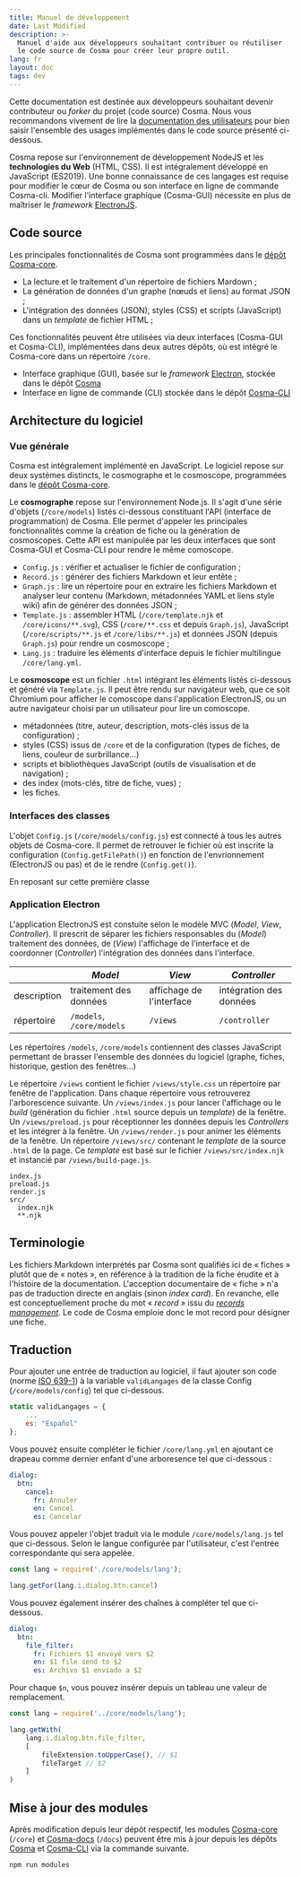 ```yaml
---
title: Manuel de développement
date: Last Modified
description: >-
  Manuel d'aide aux développeurs souhaitant contribuer ou réutiliser
  le code source de Cosma pour créer leur propre outil.
lang: fr
layout: doc
tags: dev
---
```


Cette documentation est destinée aux développeurs souhaitant devenir contributeur ou *forker* du projet (code source) Cosma. Nous vous recommandons vivement de lire la [documentation des utilisateurs](manuel-d-utilisation.html) pour bien saisir l'ensemble des usages implémentés dans le code source présenté ci-dessous.

Cosma repose sur l'environnement de développement NodeJS et les **technologies du Web** (HTML, CSS). Il est intégralement développé en JavaScript (ES2019). Une bonne connaissance de ces langages est requise pour modifier le cœur de Cosma ou son interface en ligne de commande Cosma-cli.
Modifier l'interface graphique (Cosma-GUI) nécessite en plus de maîtriser le *framework* [ElectronJS](https://www.electronjs.org/).

## Code source

Les principales fonctionnalités de Cosma sont programmées dans le [dépôt Cosma-core](https://github.com/graphlab-fr/cosma-core).

- La lecture et le traitement d'un répertoire de fichiers Mardown ;
- La génération de données d'un graphe (nœuds et liens) au format JSON ;
- L'intégration des données (JSON), styles (CSS) et scripts (JavaScript) dans un *template* de fichier HTML ;

Ces fonctionnalités peuvent être utilisées via deux interfaces (Cosma-GUI et Cosma-CLI), implémentées dans deux autres dépôts, où est intégré le Cosma-core dans un répertoire `/core`.

- Interface graphique (GUI), basée sur le *framework* [Electron,](https://www.electronjs.org/) stockée dans le dépôt [Cosma](https://github.com/graphlab-fr/cosma)
- Interface en ligne de commande (CLI) stockée dans le dépôt [Cosma-CLI](https://github.com/graphlab-fr/cosma-cli)

## Architecture du logiciel

### Vue générale

Cosma est intégralement implémenté en JavaScript. Le logiciel repose sur deux systèmes distincts, le cosmographe et le cosmoscope, programmées dans le [dépôt Cosma-core](https://github.com/graphlab-fr/cosma-core).

Le **cosmographe** repose sur l'environnement Node.js. Il s'agit d'une série d'objets (`/core/models`) listés ci-dessous constituant l'API (interface de programmation) de Cosma. Elle permet d'appeler les principales fonctionnalités comme la création de fiche ou la génération de cosmoscopes. Cette API est manipulée par les deux interfaces que sont Cosma-GUI et Cosma-CLI pour rendre le même comoscope.

- `Config.js` : vérifier et actualiser le fichier de configuration ;
- `Record.js` :  générer des fichiers Markdown et leur entête ;
- `Graph.js` : lire un répertoire pour en extraire les fichiers Markdown et analyser leur contenu (Markdown, métadonnées YAML et liens style wiki) afin de générer des données JSON ;
- `Template.js` : assembler HTML (`/core/template.njk` et `/core/icons/**.svg`), CSS (`/core/**.css` et depuis `Graph.js`), JavaScript (`/core/scripts/**.js` et `/core/libs/**.js`) et données JSON (depuis `Graph.js`) pour rendre un cosmoscope ;
- `Lang.js` : traduire les éléments d'interface depuis le fichier multilingue `/core/lang.yml`.

Le **cosmoscope** est un fichier `.html` intégrant les éléments listés ci-dessous et généré via `Template.js`. Il peut être rendu sur navigateur web, que ce soit Chromium pour afficher le comoscope dans l'application ElectronJS, ou un autre navigateur choisi par un utilisateur pour lire un comoscope.

- métadonnées (titre, auteur, description, mots-clés issus de la configuration) ;
- styles (CSS) issus de `/core` et de la configuration (types de fiches, de liens, couleur de surbrillance…)
- scripts et bibliothèques JavaScript (outils de visualisation et de navigation) ;
- des index (mots-clés, titre de fiche, vues) ;
- les fiches.

### Interfaces des classes

L'objet `Config.js` (`/core/models/config.js`) est connecté à tous les autres objets de Cosma-core. Il permet de retrouver le fichier où est inscrite la configuration (`Config.getFilePath()`) en fonction de l'envrionnement (ElectronJS ou pas) et de le rendre (`Config.get()`).

En reposant sur cette première classe

### Application Electron

L'application ElectronJS est constuite selon le modèle MVC (*Model*, *View*, *Controller*). Il prescrit de séparer les fichiers responsables du (*Model*) traitement des données, de (*View*) l'affichage de l'interface et de coordonner (*Controller*) l'intégration des données dans l'interface.

|             | *Model*                   | *View*                   | *Controller*            |
|-------------|---------------------------|--------------------------|-------------------------|
| description | traitement des données    | affichage de l'interface | intégration des données |
| répertoire  | `/models`, `/core/models` | `/views`                 | `/controller`           |

Les répertoires `/models`, `/core/models` contiennent des classes JavaScript permettant de brasser l'ensemble des données du logiciel (graphe, fiches, historique, gestion des fenêtres…)

Le répertoire `/views` contient le fichier `/views/style.css` un répertoire par fenêtre de l'application. Dans chaque répertoire vous retrouverez l'arborescence suivante.
Un `/views/index.js` pour lancer l'affichage ou le *build* (génération du fichier `.html` source depuis un *template*) de la fenêtre.
Un `/views/preload.js` pour réceptionner les données depuis les *Controllers* et les intégrer à la fenêtre.
Un `/views/render.js` pour animer les éléments de la fenêtre.
Un répertoire `/views/src/` contenant le *template* de la source `.html` de la page. Ce *template* est basé sur le fichier `/views/src/index.njk` et instancié par `/views/build-page.js`.

```
index.js
preload.js
render.js
src/
  index.njk
  **.njk
```

## Terminologie

Les fichiers Markdown interprétés par Cosma sont qualifiés ici de « fiches » plutôt que de « notes », en référence à la tradition de la fiche érudite et à l'histoire de la documentation. L'acception documentaire de « fiche » n'a pas de traduction directe en anglais (sinon *index card*). En revanche, elle est conceptuellement proche du mot « *record* » issu du [*records management*](https://fr.wikipedia.org/wiki/Records_management). Le code de Cosma emploie donc le mot record pour désigner une fiche.

## Traduction

Pour ajouter une entrée de traduction au logiciel, il faut ajouter son code (norme [ISO 639-1](https://fr.wikipedia.org/wiki/Liste_des_codes_ISO_639-1)) à la variable `validLangages` de la classe Config (`/core/models/config`) tel que ci-dessous.

```js
static validLangages = {
	...
	es: "Español"
};
```

Vous pouvez ensuite compléter le fichier `/core/lang.yml` en ajoutant ce drapeau comme dernier enfant d'une arboresence tel que ci-dessous :

```yaml
dialog:
  btn:
    cancel:
      fr: Annuler
      en: Cancel
      es: Cancelar
```

Vous pouvez appeler l'objet traduit via le module `/core/models/lang.js` tel que ci-dessous. Selon le langue configurée par l'utilisateur, c'est l'entrée correspondante qui sera appelée.

```js
const lang = require('./core/models/lang');

lang.getFor(lang.i.dialog.btn.cancel)
```

Vous pouvez également insérer des chaînes à compléter tel que ci-dessous. 

```yaml
dialog:
  btn:
    file_filter:
      fr: Fichiers $1 envoyé vers $2
      en: $1 file send to $2
      es: Archivo $1 enviado a $2
```

Pour chaque `$n`, vous pouvez insérer depuis un tableau une valeur de remplacement.

```js
const lang = require('../core/models/lang');

lang.getWith(
    lang.i.dialog.btn.file_filter,
    [
        fileExtension.toUpperCase(), // $1
        fileTarget // $2
    ]
)
```

## Mise à jour des modules

Après modification depuis leur dépôt respectif, les modules [Cosma-core](https://github.com/graphlab-fr/cosma-core) (`/core`) et [Cosma-docs](https://github.com/graphlab-fr/cosma-docs) (`/docs`) peuvent être mis à jour depuis les dépôts [Cosma](https://github.com/graphlab-fr/cosma) et [Cosma-CLI](https://github.com/graphlab-fr/cosma-cli) via la commande suivante.

```
npm run modules
```